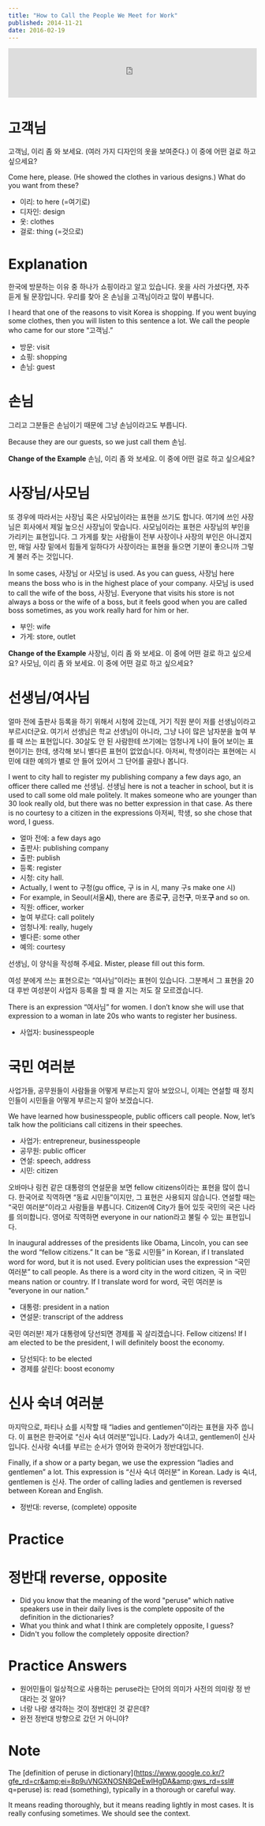 ```yaml
---
title: "How to Call the People We Meet for Work"
published: 2014-11-21
date: 2016-02-19
---
```

<iframe id="audio_iframe" src="https://www.podbean.com/media/player/audio/postId/5381357/url/http%253A%252F%252Fwiseinit.podbean.com%252Fe%252Fhow-to-call-the-people-we-meet-for-work%252F/initByJs/1/auto/1?skin=5" width="100%" height="100" frameborder="0" scrolling="no"></iframe>

#  고객님



고객님, 이리 좀 와 보세요.
(여러 가지 디자인의 옷을 보여준다.)
이 중에 어떤 걸로 하고 싶으세요?

Come here, please.
(He showed the clothes in various designs.)
What do you want from these?

* 이리: to here (=여기로)
* 디자인: design
* 옷: clothes
* 걸로: thing (=것으로)


#  Explanation

한국에 방문하는 이유 중 하나가 쇼핑이라고 알고 있습니다. 옷을 사러 가셨다면, 자주 듣게 될 문장입니다. 우리를 찾아 온 손님을 고객님이라고 많이 부릅니다.

I heard that one of the reasons to visit Korea is shopping. If you went buying some clothes, then you will listen to this sentence a lot. We call the people who came for our store “고객님.”

* 방문: visit
* 쇼핑: shopping
* 손님: guest


#  손님

그리고 그분들은 손님이기 때문에 그냥 손님이라고도 부릅니다.

Because they are our guests, so we just call them 손님.

<strong>Change of the Example</strong>
손님, 이리 좀 와 보세요. 이 중에 어떤 걸로 하고 싶으세요?

#  사장님/사모님

또 경우에 따라서는 사장님 혹은 사모님이라는 표현을 쓰기도 합니다. 여기에 쓰인 사장님은 회사에서 제일 높으신 사장님이 맞습니다. 사모님이라는 표현은 사장님의 부인을 가리키는 표현입니다. 그 가게를 찾는 사람들이 전부 사장이나 사장의 부인은 아니겠지만, 매일 사장 밑에서 힘들게 일하다가 사장이라는 표현을 들으면 기분이 좋으니까 그렇게 불러 주는 것입니다.

In some cases, 사장님 or 사모님 is used. As you can guess, 사장님 here means the boss who is in the highest place of your company. 사모님 is used to call the wife of the boss, 사장님. Everyone that visits his store is not always a boss or the wife of a boss, but it feels good when you are called boss sometimes, as you work really hard for him or her.

* 부인: wife
* 가게: store, outlet

<strong>Change of the Example</strong>
사장님, 이리 좀 와 보세요. 이 중에 어떤 걸로 하고 싶으세요?
사모님, 이리 좀 와 보세요. 이 중에 어떤 걸로 하고 싶으세요?

#  선생님/여사님

얼마 전에 출판사 등록을 하기 위해서 시청에 갔는데, 거기 직원 분이 저를 선생님이라고 부르시더군요. 여기서 선생님은 학교 선생님이 아니라, 그냥 나이 많은 남자분을 높여 부를 때 쓰는 표현입니다. 30살도 안 된 사람한테 쓰기에는 엄청나게 나이 들어 보이는 표현이기는 한데, 생각해 보니 별다른 표현이 없었습니다. 아저씨, 학생이라는 표현에는 시민에 대한 예의가 별로 안 들어 있어서 그 단어를 골랐나 봅니다.

I went to city hall to register my publishing company a few days ago, an officer there called me 선생님. 선생님 here is not a teacher in school, but it is used to call some old male politely. It makes someone who are younger than 30 look really old, but there was no better expression in that case. As there is no courtesy to a citizen in the expressions 아저씨, 학생, so she chose that word, I guess.

* 얼마 전에: a few days ago
* 출판사: publishing company
 * 출판: publish
* 등록: register
* 시청: city hall.
 * Actually, I went to 구청(gu office, 구 is in 시, many 구s make one 시)
 * For example, in Seoul(서울<span style="color: # 3366ff;"><strong>시</strong></span>), there are 종로<span style="color: # 3366ff;"><strong>구</strong></span>, 금천<span style="color: # 3366ff;"><strong>구</strong></span>, 마포<span style="color: # 3366ff;"><strong>구 </strong><span style="color: # 000000;">and so on.</span></span>
* 직원: officer, worker
* 높여 부르다: call politely
* 엄청나게: really, hugely
* 별다른: some other
* 예의: courtesy


선생님, 이 양식을 작성해 주세요.
Mister, please fill out this form.


여성 분에게 쓰는 표현으로는 “여사님”이라는 표현이 있습니다. 그분께서 그 표현을 20대 후반 여성분이 사업자 등록을 할 때 쓸 지는 저도 잘 모르겠습니다.

There is an expression “여사님” for women. I don’t know she will use that expression to a woman in late 20s who wants to register her business.

* 사업자: businesspeople

#  국민 여러분

사업가들, 공무원들이 사람들을 어떻게 부르는지 알아 보았으니, 이제는 연설할 때 정치인들이 시민들을 어떻게 부르는지 알아 보겠습니다.

We have learned how businesspeople, public officers call people. Now, let’s talk how the politicians call citizens in their speeches.

* 사업가: entrepreneur, businesspeople
* 공무원: public officer
* 연설: speech, address
* 시민: citizen

오바마나 링컨 같은 대통령의 연설문을 보면 fellow citizens이라는 표현을 많이 씁니다. 한국어로 직역하면 “동료 시민들”이지만, 그 표현은 사용되지 않습니다. 연설할 때는 “국민 여러분”이라고 사람들을 부릅니다. Citizen에 City가 들어 있듯 국민의 국은 나라를 의미합니다. 영어로 직역하면 everyone in our nation라고 불릴 수 있는 표현입니다.

In inaugural addresses of the presidents like Obama, Lincoln, you can see the word “fellow citizens.” It can be “동료 시민들” in Korean, if I translated word for word, but it is not used. Every politician uses the expression “국민 여러분” to call people. As there is a word city in the word citizen, 국 in 국민 means nation or country. If I translate word for word, 국민 여러분 is “everyone in our nation.”

* 대통령: president in a nation
* 연설문: transcript of the address


국민 여러분! 제가 대통령에 당선되면 경제를 꼭 살리겠습니다.
Fellow citizens! If I am elected to be the president, I will definitely boost the economy.


* 당선되다: to be elected
* 경제를 살린다: boost economy


#  신사 숙녀 여러분

마지막으로, 파티나 쇼를 시작할 때 “ladies and gentlemen”이라는 표현을 자주 씁니다. 이 표현은 한국어로 “신사 숙녀 여러분”입니다. Lady가 숙녀고, gentlemen이 신사입니다. 신사랑 숙녀를 부르는 순서가 영어와 한국어가 <span style="color: # ff0000;">정반대</span>입니다.

Finally, if a show or a party began, we use the expression “ladies and gentlemen” a lot. This expression is “신사 숙녀 여러분” in Korean. Lady is 숙녀, gentlemen is 신사. The order of calling ladies and gentlemen is reversed between Korean and English.

* <span style="color: # ff0000;">정반대</span>: reverse, (complete) opposite


#  Practice

#  정반대 reverse, opposite

* Did you know that the meaning of the word "peruse" which native speakers use in their daily lives is the complete opposite of the definition in the dictionaries?
* What you think and what I think are completely opposite, I guess?
* Didn't you follow the completely opposite direction?

#  Practice Answers

* 원어민들이 일상적으로 사용하는 peruse라는 단어의 의미가 사전의 의미랑 정 반대라는 것 알아?
* 너랑 나랑 생각하는 것이 정반대인 것 같은데?
* 완전 정반대 방향으로 갔던 거 아니야?

#  Note

The [definition of peruse in dictionary](https://www.google.co.kr/?gfe_rd=cr&amp;ei=8p9uVNGXNOSN8QeEwIHgDA&amp;gws_rd=ssl# q=peruse) is:
read (something), typically in a thorough or careful way.

It means reading thoroughly, but it means reading lightly in most cases. It is really confusing sometimes. We should see the context.